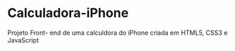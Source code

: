 # Calculadora-iPhone
Projeto Front- end de uma calculdora do iPhone criada em HTML5, CSS3  e JavaScript
